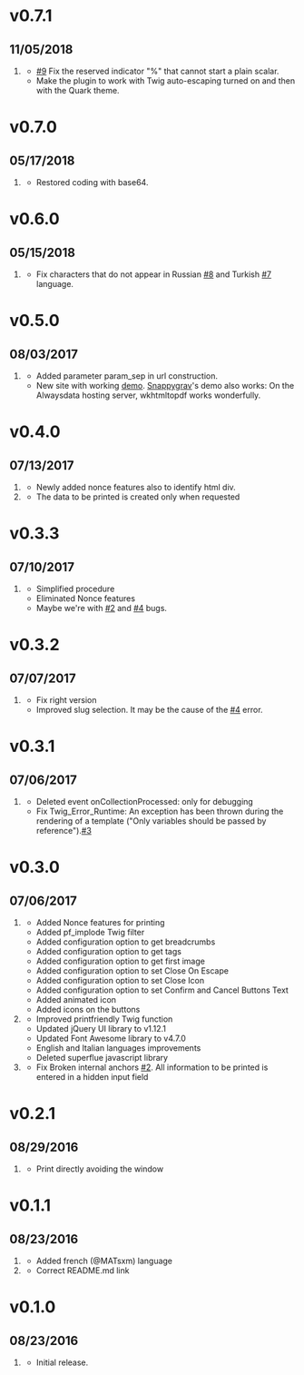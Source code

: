 # v0.7.1
## 11/05/2018

1. [](#bugfix)
    * [#9](https://github.com/iusvar/grav-plugin-printfriendly/issues/9) Fix the reserved indicator "%" that cannot start a plain scalar.
    * Make the plugin to work with Twig auto-escaping turned on and then with the Quark theme.
    
# v0.7.0
## 05/17/2018

1. [](#improved)
    * Restored coding with base64.

# v0.6.0
## 05/15/2018

1. [](#bugfix)
    * Fix characters that do not appear in Russian [#8](https://github.com/iusvar/grav-plugin-printfriendly/issues/8) and Turkish [#7](https://github.com/iusvar/grav-plugin-printfriendly/issues/7) language. 

# v0.5.0
## 08/03/2017

1. [](#improved)
    * Added parameter param_sep in url construction.
    * New site with working [demo](http://iusvar.alwaysdata.net/grav/). [Snappygrav](https://github.com/iusvar/grav-plugin-snappygrav)'s demo also works: On the Alwaysdata hosting server, wkhtmltopdf works wonderfully.

# v0.4.0
## 07/13/2017

1. [](#new)
    * Newly added nonce features also to identify html div.
1. [](#bugfix)
    * The data to be printed is created only when requested

# v0.3.3
## 07/10/2017

1. [](#bugfix)
    * Simplified procedure
    * Eliminated Nonce features
    * Maybe we're with [#2](https://github.com/iusvar/grav-plugin-printfriendly/issues/2) and [#4](https://github.com/iusvar/grav-plugin-printfriendly/issues/4) bugs.

# v0.3.2
## 07/07/2017

1. [](#bugfix)
    * Fix right version
    * Improved slug selection. It may be the cause of the [#4](https://github.com/iusvar/grav-plugin-printfriendly/issues/4) error.

# v0.3.1
## 07/06/2017

1. [](#bugfix)
    * Deleted event onCollectionProcessed: only for debugging
    * Fix Twig_Error_Runtime: An exception has been thrown during the rendering of a template ("Only variables should be passed by reference").[#3](https://github.com/iusvar/grav-plugin-printfriendly/issues/3)

# v0.3.0
## 07/06/2017

1. [](#new)
    * Added Nonce features for printing
    * Added pf_implode Twig filter
    * Added configuration option to get breadcrumbs
    * Added configuration option to get tags
    * Added configuration option to get first image
    * Added configuration option to set Close On Escape
    * Added configuration option to set Close Icon
    * Added configuration option to set Confirm and Cancel Buttons Text
    * Added animated icon
    * Added icons on the buttons
1. [](#improved)
    * Improved printfriendly Twig function
    * Updated jQuery UI library to v1.12.1
    * Updated Font Awesome library to v4.7.0
    * English and Italian languages improvements
    * Deleted superflue javascript library
1. [](#bugfix)
    * Fix Broken internal anchors [#2](https://github.com/iusvar/grav-plugin-printfriendly/issues/2). All information to be printed is entered in a hidden input field

# v0.2.1
## 08/29/2016

1. [](#improved)
    * Print directly avoiding the window

# v0.1.1
## 08/23/2016

1. [](#improved)
    * Added french (@MATsxm) language
1. [](#bugfix)
    * Correct README.md link

# v0.1.0
##  08/23/2016

1. [](#new)
    * Initial release.

